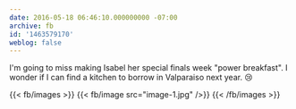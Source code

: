 ```yaml
---
date: 2016-05-18 06:46:10.000000000 -07:00
archive: fb
id: '1463579170'
weblog: false
---
```


I'm going to miss making Isabel her special finals week "power breakfast". I wonder if I can find a kitchen to borrow in Valparaiso next year. 😢

{{< fb/images >}}
{{< fb/image src="image-1.jpg" />}}
{{< /fb/images >}}
